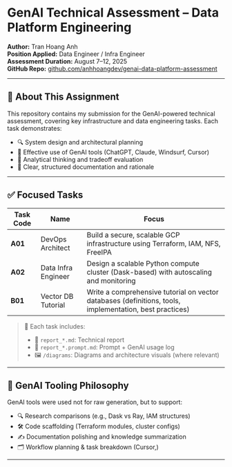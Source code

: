 # GenAI Technical Assessment – Data Platform Engineering

**Author:** Tran Hoang Anh  
**Position Applied:** Data Engineer / Infra Engineer  
**Assessment Duration:** August 7–12, 2025  
**GitHub Repo:** [github.com/anhhoangdev/genai-data-platform-assessment](https://github.com/anhhoangdev/genai-data-platform-assessment)

---

## 📌 About This Assignment

This repository contains my submission for the GenAI-powered technical assessment, covering key infrastructure and data engineering tasks. Each task demonstrates:

- 🔍 System design and architectural planning
- 🤖 Effective use of GenAI tools (ChatGPT, Claude, Windsurf, Cursor)
- 🧠 Analytical thinking and tradeoff evaluation
- 📝 Clear, structured documentation and rationale

---

## ✅ Focused Tasks

| Task Code | Name | Focus |
|-----------|------|-------|
| **A01** | DevOps Architect | Build a secure, scalable GCP infrastructure using Terraform, IAM, NFS, FreeIPA |
| **A02** | Data Infra Engineer | Design a scalable Python compute cluster (Dask-based) with autoscaling and monitoring |
| **B01** | Vector DB Tutorial | Write a comprehensive tutorial on vector databases (definitions, tools, implementation, best practices) |

> 📌 Each task includes:
> - 📄 `report_*.md`: Technical report
> - 💬 `report_*.prompt.md`: Prompt + GenAI usage log
> - 🖼️ `/diagrams`: Diagrams and architecture visuals (where relevant)

---

## 🧠 GenAI Tooling Philosophy

GenAI tools were used not for raw generation, but to support:
- 🔍 Research comparisons (e.g., Dask vs Ray, IAM structures)
- 🛠️ Code scaffolding (Terraform modules, cluster configs)
- ✍️ Documentation polishing and knowledge summarization
- 🗂️ Workflow planning & task breakdown (Cursor,)

---
